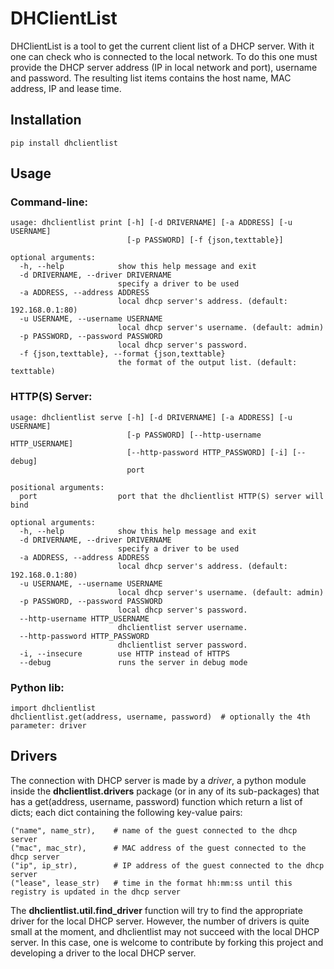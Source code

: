 DHClientList
============

DHClientList is a tool to get the current client list of a DHCP server. With it one can check who is connected to the local network. To do this one must provide the DHCP server address (IP in local network and port), username and password. The resulting list items contains the host name, MAC address, IP and lease time.

## Installation ##
	pip install dhclientlist

## Usage ##

### Command-line: ###

    usage: dhclientlist print [-h] [-d DRIVERNAME] [-a ADDRESS] [-u USERNAME]
                              [-p PASSWORD] [-f {json,texttable}]

    optional arguments:
      -h, --help            show this help message and exit
      -d DRIVERNAME, --driver DRIVERNAME
                            specify a driver to be used
      -a ADDRESS, --address ADDRESS
                            local dhcp server's address. (default: 192.168.0.1:80)
      -u USERNAME, --username USERNAME
                            local dhcp server's username. (default: admin)
      -p PASSWORD, --password PASSWORD
                            local dhcp server's password.
      -f {json,texttable}, --format {json,texttable}
                            the format of the output list. (default: texttable)

### HTTP(S) Server: ###
	
	usage: dhclientlist serve [-h] [-d DRIVERNAME] [-a ADDRESS] [-u USERNAME]
	                          [-p PASSWORD] [--http-username HTTP_USERNAME]
	                          [--http-password HTTP_PASSWORD] [-i] [--debug]
	                          port
	
	positional arguments:
	  port                  port that the dhclientlist HTTP(S) server will bind
	
	optional arguments:
	  -h, --help            show this help message and exit
	  -d DRIVERNAME, --driver DRIVERNAME
	                        specify a driver to be used
	  -a ADDRESS, --address ADDRESS
	                        local dhcp server's address. (default: 192.168.0.1:80)
	  -u USERNAME, --username USERNAME
	                        local dhcp server's username. (default: admin)
	  -p PASSWORD, --password PASSWORD
	                        local dhcp server's password.
	  --http-username HTTP_USERNAME
	                        dhclientlist server username.
	  --http-password HTTP_PASSWORD
	                        dhclientlist server password.
	  -i, --insecure        use HTTP instead of HTTPS
	  --debug               runs the server in debug mode

### Python lib: ###

	import dhclientlist
	dhclientlist.get(address, username, password)  # optionally the 4th parameter: driver

## Drivers ##
	 
The connection with DHCP server is made by a _driver_, a python module inside the **dhclientlist.drivers** package (or in any of its sub-packages) that has a get(address, username, password) function which return a list of dicts; each dict containing the following key-value pairs:
	
	("name", name_str),    # name of the guest connected to the dhcp server
	("mac", mac_str),      # MAC address of the guest connected to the dhcp server
	("ip", ip_str),        # IP address of the guest connected to the dhcp server
	("lease", lease_str)   # time in the format hh:mm:ss until this registry is updated in the dhcp server

The **dhclientlist.util.find_driver** function will try to find the appropriate driver for the local DHCP server. However, the number of drivers is quite small at the moment, and dhclientlist may not succeed with the local DHCP server. In this case, one is welcome to contribute by forking this project and developing a driver to the local DHCP server.
